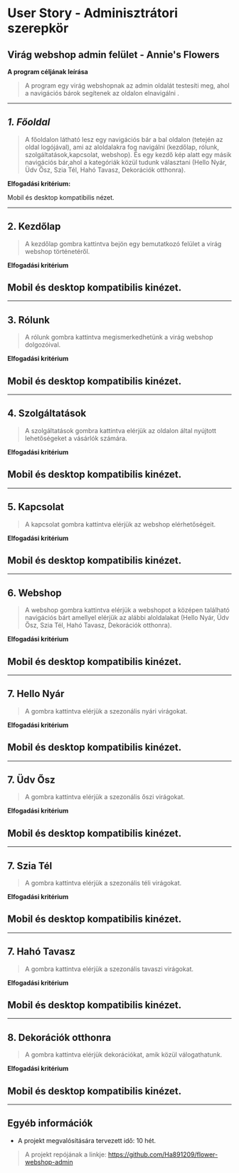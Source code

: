 # **User Story - Adminisztrátori szerepkör**


## **Virág webshop admin felület - Annie's Flowers**

**A program céljának leírása**
> A program egy virág webshopnak az admin oldalát testesíti meg, ahol a navigációs bárok segítenek az oldalon elnavigálni .
---
## _**1. Főoldal**_
> A főoldalon látható lesz egy navigációs bár a bal oldalon (tetején az oldal logójával), ami az aloldalakra fog navigálni (kezdőlap, rólunk, szolgáltatások,kapcsolat, webshop). És egy kezdő kép alatt egy másik navigációs bár,ahol a kategóriák közül tudunk választani (Hello Nyár, Üdv Ősz, Szia Tél, Hahó Tavasz, Dekorációk otthonra).

**Elfogadási kritérium:**  

Mobil és desktop kompatibilis nézet.

---
## **2. Kezdőlap**

> A kezdőlap gombra kattintva bejön egy bemutatkozó felület a virág webshop történetéről. 

**Elfogadási kritérium**

Mobil és desktop kompatibilis kinézet.
---
---

## **3. Rólunk**

> A rólunk gombra kattintva megismerkedhetünk a virág webshop dolgozóival. 

**Elfogadási kritérium**

Mobil és desktop kompatibilis kinézet.
---
---
## **4. Szolgáltatások**

> A szolgáltatások gombra kattintva elérjük az oldalon által nyújtott lehetőségeket a vásárlók számára. 

**Elfogadási kritérium**

Mobil és desktop kompatibilis kinézet.
---
---
## **5. Kapcsolat**

> A kapcsolat gombra kattintva elérjük az webshop elérhetőségeit. 

**Elfogadási kritérium**

Mobil és desktop kompatibilis kinézet.
---
---
## **6. Webshop**

> A webshop gombra kattintva elérjük a webshopot a középen található navigációs bárt amellyel elérjük az alábbi aloldalakat (Hello Nyár, Üdv Ősz, Szia Tél, Hahó Tavasz, Dekorációk otthonra). 

**Elfogadási kritérium**

Mobil és desktop kompatibilis kinézet.
---
---
## **7. Hello Nyár**

> A gombra kattintva elérjük a szezonális nyári virágokat. 

**Elfogadási kritérium**

Mobil és desktop kompatibilis kinézet.
---
---
## **7. Üdv Ősz**

> A gombra kattintva elérjük a szezonális őszi virágokat. 

**Elfogadási kritérium**

Mobil és desktop kompatibilis kinézet.
---
---
## **7. Szia Tél**

> A gombra kattintva elérjük a szezonális téli virágokat. 

**Elfogadási kritérium**

Mobil és desktop kompatibilis kinézet.
---
---
## **7. Hahó Tavasz**

> A gombra kattintva elérjük a szezonális tavaszi virágokat. 

**Elfogadási kritérium**

Mobil és desktop kompatibilis kinézet.
---
---
## **8. Dekorációk otthonra**

> A gombra kattintva elérjük dekorációkat, amik közül válogathatunk. 

**Elfogadási kritérium**

Mobil és desktop kompatibilis kinézet.
---
---
## **Egyéb információk**

- A projekt megvalósítására tervezett idő: 10 hét. 
> A projekt repójának a linkje: https://github.com/Ha891209/flower-webshop-admin
   